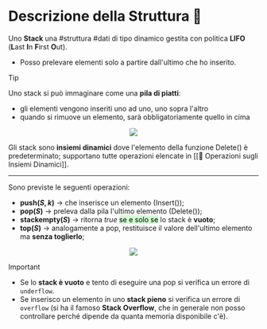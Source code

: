 # Descrizione della Struttura 📃
Uno **Stack** una #struttura #dati di tipo dinamico gestita con politica **LIFO** (**L**ast **I**n **F**irst **O**ut). 
- Posso prelevare elementi solo a partire dall'ultimo che ho inserito. 

>[!Tip]
>Uno stack si può immaginare come una **pila di piatti**:
>- gli elementi vengono inseriti uno ad uno, uno sopra l'altro
>- quando si rimuove un elemento, sarà obbligatoriamente quello in cima

<center><img src="https://cdn.programiz.com/sites/tutorial2program/files/stack-of-plates_0.png"></center>

Gli stack sono **insiemi dinamici** dove l'elemento della funzione Delete() è predeterminato; 
supportano tutte operazioni elencate in [[📐 Operazioni sugli Insiemi Dinamici]].
***
Sono previste le seguenti operazioni:
- **push($S, k$)** $\rightarrow$ che inserisce un elemento (Insert());
- **pop($S$)** $\rightarrow$ preleva dalla pila l'ultimo elemento (Delete());
- **stackempty($S$)** $\rightarrow$ ritorna $true$ <mark style="background: #BBFABBA6;">se e solo se</mark> lo stack è **vuoto**;
- **top($S$)** $\rightarrow$ analogamente a pop, restituisce il valore dell'ultimo elemento ma **senza toglierlo**;

<center><img src="https://cdn.programiz.com/sites/tutorial2program/files/stack.png"></center>

>[!Important]
>- Se lo **stack è vuoto** e tento di eseguire una pop si verifica un errore di `underflow`.
>- Se inserisco un elemento in uno **stack pieno** si verifica un errore di `overflow` (si ha il famoso **Stack Overflow**, che in generale non posso controllare perché dipende da quanta memoria disponibile c'è).

